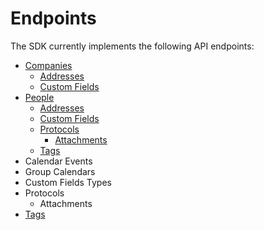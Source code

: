 # Endpoints
The SDK currently implements the following API endpoints:
- [Companies](Companies.md)
    - [Addresses](Companies/Addresses.md)
    - [Custom Fields](Companies/CustomFields.md)
- [People](People.md)
    - [Addresses](People/Addresses.md)
    - [Custom Fields](People/CustomFields.md)
    - [Protocols](People/Protocols.md)
        - [Attachments](People/Protocols/Attachments.md)
    - [Tags](People/Tags.md)
- Calendar Events
- Group Calendars
- Custom Fields Types
- Protocols
    - Attachments
- [Tags](Tags.md)
